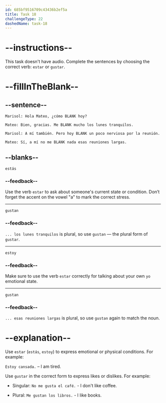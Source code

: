 ```yaml
---
id: 685bf9516709c43436b2ef5a
title: Task 18
challengeType: 22
dashedName: task-18
---
```


# --instructions--

This task doesn't have audio. Complete the sentences by choosing the correct verb: `estar` or `gustar`.

# --fillInTheBlank--

## --sentence--

`Marisol: Hola Mateo, ¿cómo BLANK hoy?`

`Mateo: Bien, gracias. Me BLANK mucho los lunes tranquilos.`

`Marisol: A mí también. Pero hoy BLANK un poco nerviosa por la reunión.`

`Mateo: Sí, a mí no me BLANK nada esas reuniones largas.`

## --blanks--

`estás`

### --feedback--

Use the verb `estar` to ask about someone's current state or condition. Don’t forget the accent on the vowel "a" to mark the correct stress.

---

`gustan`

### --feedback--

`... los lunes tranquilos` is plural, so use `gustan` — the plural form of `gustar`.

---

`estoy`

### --feedback--

Make sure to use the verb `estar` correctly for talking about your own `yo` emotional state.

---

`gustan`

### --feedback--

`... esas reuniones largas` is plural, so use `gustan` again to match the noun.

# --explanation--

Use `estar` (`estás`, `estoy`) to express emotional or physical conditions. For example:

`Estoy cansada.` – I am tired.

Use `gustar` in the correct form to express likes or dislikes. For example:

- Singular: `No me gusta el café.` - I don't like coffee.

- Plural: `Me gustan los libros.` - I like books.
